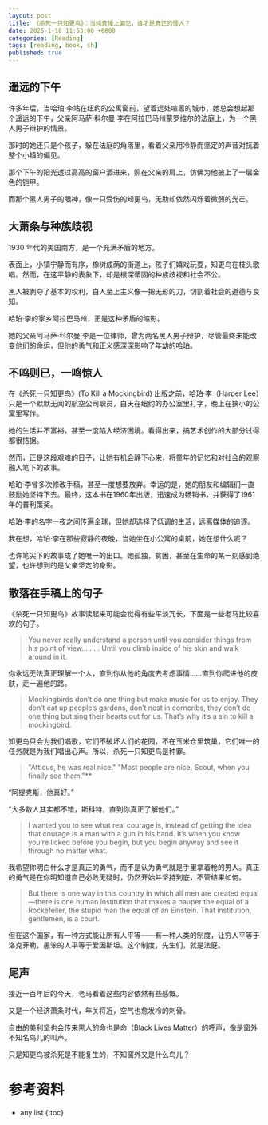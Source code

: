 ```yaml
---
layout: post
title: 《杀死一只知更鸟》：当纯真撞上偏见，谁才是真正的怪人？
date: 2025-1-18 11:53:00 +0800
categories: [Reading]
tags: [reading, book, sh]
published: true
---
```


## 遥远的下午 

许多年后，当哈珀·李站在纽约的公寓窗前，望着远处喧嚣的城市，她总会想起那个遥远的下午，父亲阿马萨·科尔曼·李在阿拉巴马州蒙罗维尔的法庭上，为一个黑人男子辩护的情景。

那时的她还只是个孩子，躲在法庭的角落里，看着父亲用冷静而坚定的声音对抗着整个小镇的偏见。

那个下午的阳光透过高高的窗户洒进来，照在父亲的肩上，仿佛为他披上了一层金色的铠甲。

而那个黑人男子的眼神，像一只受伤的知更鸟，无助却依然闪烁着微弱的光芒。

## 大萧条与种族歧视

1930 年代的美国南方，是一个充满矛盾的地方。

表面上，小镇宁静而有序，橡树成荫的街道上，孩子们嬉戏玩耍，知更鸟在枝头歌唱。然而，在这平静的表象下，却是根深蒂固的种族歧视和社会不公。

黑人被剥夺了基本的权利，白人至上主义像一把无形的刀，切割着社会的道德与良知。

哈珀·李的家乡阿拉巴马州，正是这种矛盾的缩影。

她的父亲阿马萨·科尔曼·李是一位律师，曾为两名黑人男子辩护，尽管最终未能改变他们的命运，但他的勇气和正义感深深影响了年幼的哈珀。

## 不鸣则已，一鸣惊人

在《杀死一只知更鸟》(To Kill a Mockingbird) 出版之前，哈珀·李（Harper Lee）只是一个默默无闻的航空公司职员，白天在纽约的办公室里打字，晚上在狭小的公寓里写作。

她的生活并不富裕，甚至一度陷入经济困境。看得出来，搞艺术创作的大部分过得都很拮据。

然而，正是这段艰难的日子，让她有机会静下心来，将童年的记忆和对社会的观察融入笔下的故事。

哈珀·李曾多次修改手稿，甚至一度想要放弃。幸运的是，她的朋友和编辑们一直鼓励她坚持下去。最终，这本书在1960年出版，迅速成为畅销书，并获得了1961年的普利策奖。

哈珀·李的名字一夜之间传遍全球，但她却选择了低调的生活，远离媒体的追逐。

我在想，哈珀·李在那些寂静的夜晚，当她坐在小公寓的桌前，她在想什么呢？

也许笔尖下的故事成了她唯一的出口。她孤独，贫困，甚至在生命的某一刻感到绝望，也许想到的是父亲坚定的身影。

## 散落在手稿上的句子

《杀死一只知更鸟》故事读起来可能会觉得有些平淡冗长，下面是一些老马比较喜欢的句子。

> You never really understand a person until you consider things from his point of view... . . . Until you climb inside of his skin and walk around in it.  

你永远无法真正理解一个人，直到你从他的角度去考虑事情……直到你爬进他的皮肤，走一遍他的路。

> Mockingbirds don’t do one thing but make music for us to enjoy. They don’t eat up people’s gardens, don’t nest in corncribs, they don’t do one thing but sing their hearts out for us. That’s why it’s a sin to kill a mockingbird.

知更鸟只会为我们唱歌，它们不破坏人们的花园，不在玉米仓里筑巢，它们唯一的任务就是为我们唱出心声。所以，杀死一只知更鸟是种罪。

> "Atticus, he was real nice."  "Most people are nice, Scout, when you finally see them."**  

“阿提克斯，他真好。”

“大多数人其实都不错，斯科特，直到你真正了解他们。”

> I wanted you to see what real courage is, instead of getting the idea that courage is a man with a gun in his hand. It’s when you know you’re licked before you begin, but you begin anyway and see it through no matter what.

我希望你明白什么才是真正的勇气，而不是认为勇气就是手里拿着枪的男人。真正的勇气是在你明知道自己必败无疑时，仍然开始并坚持到底，不管结果如何。

> But there is one way in this country in which all men are created equal—there is one human institution that makes a pauper the equal of a Rockefeller, the stupid man the equal of an Einstein. That institution, gentlemen, is a court.

但在这个国家，有一种方式能让所有人平等——有一种人类的制度，让穷人平等于洛克菲勒，愚笨的人平等于爱因斯坦。这个制度，先生们，就是法庭。 

## 尾声

接近一百年后的今天，老马看着这些内容依然有些感慨。

又是一个经济萧条时代，年关将近，空气也愈发冷的刺骨。

自由的美利坚也会传来黑人的命也是命（Black Lives Matter）的呼声，像是窗外不知名鸟儿的叫声。

只是知更鸟被杀死是不能复生的，不知窗外又是什么鸟儿？

# 参考资料


* any list
{:toc}